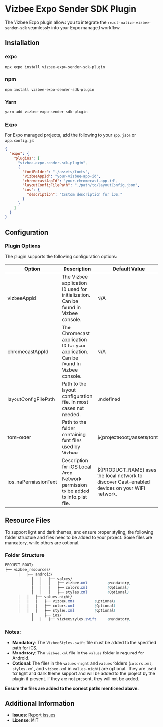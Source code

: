 # Vizbee Expo Sender SDK Plugin

The Vizbee Expo plugin allows you to integrate the `react-native-vizbee-sender-sdk` seamlessly into your Expo managed workflow.

## Installation

### expo

```bash
npx expo install vizbee-expo-sender-sdk-plugin
```

### npm

```bash
npm install vizbee-expo-sender-sdk-plugin
```

### Yarn

```bash
yarn add vizbee-expo-sender-sdk-plugin
```

### Expo

For Expo managed projects, add the following to your `app.json` or `app.config.js`:

```json
{
  "expo": {
    "plugins": [
      "vizbee-expo-sender-sdk-plugin",
      {
        "fontFolder": "./assets/fonts",
        "vizbeeAppId": "your-vizbee-app-id",
        "chromecastAppId": "your-chromecast-app-id",
        "layoutConfigFilePath": "./path/to/layoutConfig.json",
        "ios": {
          "description": "Custom description for iOS."
        }
      }
    ]
  }
}
```

## Configuration

### Plugin Options

The plugin supports the following configuration options:

| Option                | Description                                                                         | Default Value                                                                                 | Mandatory/Optional |
| --------------------- | ----------------------------------------------------------------------------------- | --------------------------------------------------------------------------------------------- | ------------------ |
| vizbeeAppId           | The Vizbee application ID used for initialization. Can be found in Vizbee console.  | N/A                                                                                           | Mandatory          |
| chromecastAppId       | The Chromecast application ID for your application. Can be found in Vizbee console. | N/A                                                                                           | Mandatory          |
| layoutConfigFilePath  | Path to the layout configuration file. In most cases not needed.                    | undefined                                                                                     | Optional           |
| fontFolder            | Path to the folder containing font files used by Vizbee.                            | ${projectRoot}/assets/fonts                                                                   | Optional           |
| ios.lnaPermissionText | Description for iOS Local Area Network permission to be added to info.plist file.   | ${PRODUCT_NAME} uses the local network to discover Cast-enabled devices on your WiFi network. | Optional           |

## Resource Files

To support light and dark themes, and ensure proper styling, the following folder structure and files need to be added to your project. Some files are mandatory, while others are optional.

### Folder Structure

```scss
PROJECT_ROOT/
├── vizbee_resources/
      │   ├── android/
			│   │   ├── values/
			│   │   │   ├── vizbee.xml         (Mandatory)
			│   │   │   ├── colors.xml         (Optional)
			│   │   │   ├── styles.xml         (Optional)
      │   │   ├── values-night/
      │   │   │   ├── vizbee.xml         (Optional)
      │   │   │   ├── colors.xml         (Optional)
      │   │   │   ├── styles.xml         (Optional)
			│	  ├── ios/
			│   │   ├── VizbeeStyles.swift     (Mandatory)
```

### Notes:

- **Mandatory**: The `VizbeeStyles.swift` file must be added to the specified path for iOS.
- **Mandatory**: The `vizbee.xml` file in the `values` folder is required for Android.
- **Optional**: The files in the `values-night` and `values` folders (`colors.xml`, `styles.xml`, and `vizbee.xml` in `values-night`) are optional. They are used for light and dark theme support and will be added to the project by the plugin if present. If they are not present, they will not be added.

**Ensure the files are added to the correct paths mentioned above.**

## Additional Information

- **Issues**: [Report issues](https://github.com/ClaspTV/vizbee-expo-sender-sdk-plugin/issues)
- **License**: MIT

